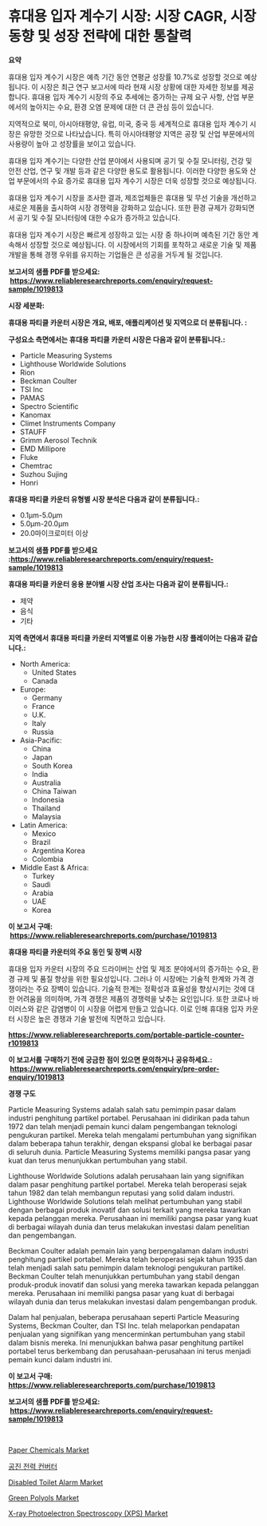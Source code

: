 <p><h1>휴대용 입자 계수기 시장: 시장 CAGR, 시장 동향 및 성장 전략에 대한 통찰력</h1></p><p><strong>요약</strong></p>
<p><p>휴대용 입자 계수기 시장은 예측 기간 동안 연평균 성장률 10.7%로 성장할 것으로 예상됩니다. 이 시장은 최근 연구 보고서에 따라 현재 시장 상황에 대한 자세한 정보를 제공합니다. 휴대용 입자 계수기 시장의 주요 추세에는 증가하는 규제 요구 사항, 산업 부문에서의 높아지는 수요, 환경 오염 문제에 대한 더 큰 관심 등이 있습니다.</p><p>지역적으로 북미, 아시아태평양, 유럽, 미국, 중국 등 세계적으로 휴대용 입자 계수기 시장은 유망한 것으로 나타났습니다. 특히 아시아태평양 지역은 공장 및 산업 부문에서의 사용량이 높아 고 성장률을 보이고 있습니다.</p><p>휴대용 입자 계수기는 다양한 산업 분야에서 사용되며 공기 및 수질 모니터링, 건강 및 안전 산업, 연구 및 개발 등과 같은 다양한 용도로 활용됩니다. 이러한 다양한 용도와 산업 부문에서의 수요 증가로 휴대용 입자 계수기 시장은 더욱 성장할 것으로 예상됩니다.</p><p>휴대용 입자 계수기 시장을 조사한 결과, 제조업체들은 휴대용 및 무선 기술을 개선하고 새로운 제품을 출시하여 시장 경쟁력을 강화하고 있습니다. 또한 환경 규제가 강화되면서 공기 및 수질 모니터링에 대한 수요가 증가하고 있습니다.</p><p>휴대용 입자 계수기 시장은 빠르게 성장하고 있는 시장 중 하나이며 예측된 기간 동안 계속해서 성장할 것으로 예상됩니다. 이 시장에서의 기회를 포착하고 새로운 기술 및 제품 개발을 통해 경쟁 우위를 유지하는 기업들은 큰 성공을 거두게 될 것입니다.</p></p>
<p><strong>보고서의 샘플 PDF를 받으세요: &nbsp;<a href="https://www.reliableresearchreports.com/enquiry/request-sample/1019813">https://www.reliableresearchreports.com/enquiry/request-sample/1019813</a></strong></p>
<p><strong>시장 세분화:</strong></p>
<p><strong> 휴대용 파티클 카운터 시장은 개요, 배포, 애플리케이션 및 지역으로 더 분류됩니다. :</strong></p>
<p><strong>구성요소 측면에서는 휴대용 파티클 카운터 시장은 다음과 같이 분류됩니다.:</strong></p>
<p><ul><li>Particle Measuring Systems</li><li>Lighthouse Worldwide Solutions</li><li>Rion</li><li>Beckman Coulter</li><li>TSI Inc</li><li>PAMAS</li><li>Spectro Scientific</li><li>Kanomax</li><li>Climet Instruments Company</li><li>STAUFF</li><li>Grimm Aerosol Technik</li><li>EMD Millipore</li><li>Fluke</li><li>Chemtrac</li><li>Suzhou Sujing</li><li>Honri</li></ul></p>
<p><strong> 휴대용 파티클 카운터 유형별 시장 분석은 다음과 같이 분류됩니다.:</strong></p>
<p><ul><li>0.1μm-5.0μm</li><li>5.0μm-20.0μm</li><li>20.0마이크로미터 이상</li></ul></p>
<p><strong>보고서의 샘플 PDF를 받으세요 :<a href="https://www.reliableresearchreports.com/enquiry/request-sample/1019813">https://www.reliableresearchreports.com/enquiry/request-sample/1019813</a></strong></p>
<p><strong> 휴대용 파티클 카운터 응용 분야별 시장 산업 조사는 다음과 같이 분류됩니다.:</strong></p>
<p><ul><li>제약</li><li>음식</li><li>기타</li></ul></p>
<p><strong>지역 측면에서 휴대용 파티클 카운터 지역별로 이용 가능한 시장 플레이어는 다음과 같습니다.:</strong></p>
<p><ul>
    <li>
        North America:
        <ul>
            <li>United States</li>
            <li>Canada</li>
        </ul>
    </li>
    <li>
        Europe:
        <ul>
            <li>Germany</li>
            <li>France</li>
            <li>U.K.</li>
            <li>Italy</li>
            <li>Russia</li>
        </ul>
    </li>
    <li>
        Asia-Pacific:
        <ul>
            <li>China</li>
            <li>Japan</li>
            <li>South Korea</li>
            <li>India</li>
            <li>Australia</li>
            <li>China Taiwan</li>
            <li>Indonesia</li>
            <li>Thailand</li>
            <li>Malaysia</li>
        </ul>
    </li>
    <li>
        Latin America:
        <ul>
            <li>Mexico</li>
            <li>Brazil</li>
            <li>Argentina Korea</li>
            <li>Colombia</li>
        </ul>
    </li>
    <li>
        Middle East & Africa:
        <ul>
            <li>Turkey</li>
            <li>Saudi</li>
            <li>Arabia</li>
            <li>UAE</li>
            <li>Korea</li>
        </ul>
    </li>
    </ul></p>
<p><strong>이 보고서 구매: &nbsp;<a href="https://www.reliableresearchreports.com/purchase/1019813">https://www.reliableresearchreports.com/purchase/1019813</a></strong></p>
<p><strong>휴대용 파티클 카운터의 주요 동인 및 장벽 시장</strong></p>
<p><p>휴대용 입자 카운터 시장의 주요 드라이버는 산업 및 제조 분야에서의 증가하는 수요, 환경 규제 및 품질 향상을 위한 필요성입니다. 그러나 이 시장에는 기술적 한계와 가격 경쟁이라는 주요 장벽이 있습니다. 기술적 한계는 정확성과 효율성을 향상시키는 것에 대한 어려움을 의미하며, 가격 경쟁은 제품의 경쟁력을 낮추는 요인입니다. 또한 코로나 바이러스와 같은 감염병이 이 시장을 어렵게 만들고 있습니다. 이로 인해 휴대용 입자 카운터 시장은 높은 경쟁과 기술 발전에 직면하고 있습니다.</p></p>
<p><strong><a href="https://www.reliableresearchreports.com/portable-particle-counter-r1019813">https://www.reliableresearchreports.com/portable-particle-counter-r1019813</a></strong></p>
<p><strong>이 보고서를 구매하기 전에 궁금한 점이 있으면 문의하거나 공유하세요.: &nbsp;<a href="https://www.reliableresearchreports.com/enquiry/pre-order-enquiry/1019813">https://www.reliableresearchreports.com/enquiry/pre-order-enquiry/1019813</a></strong></p>
<p><strong>경쟁 구도</strong></p>
<p><p>Particle Measuring Systems adalah salah satu pemimpin pasar dalam industri penghitung partikel portabel. Perusahaan ini didirikan pada tahun 1972 dan telah menjadi pemain kunci dalam pengembangan teknologi pengukuran partikel. Mereka telah mengalami pertumbuhan yang signifikan dalam beberapa tahun terakhir, dengan ekspansi global ke berbagai pasar di seluruh dunia. Particle Measuring Systems memiliki pangsa pasar yang kuat dan terus menunjukkan pertumbuhan yang stabil.</p><p>Lighthouse Worldwide Solutions adalah perusahaan lain yang signifikan dalam pasar penghitung partikel portabel. Mereka telah beroperasi sejak tahun 1982 dan telah membangun reputasi yang solid dalam industri. Lighthouse Worldwide Solutions telah melihat pertumbuhan yang stabil dengan berbagai produk inovatif dan solusi terkait yang mereka tawarkan kepada pelanggan mereka. Perusahaan ini memiliki pangsa pasar yang kuat di berbagai wilayah dunia dan terus melakukan investasi dalam penelitian dan pengembangan.</p><p>Beckman Coulter adalah pemain lain yang berpengalaman dalam industri penghitung partikel portabel. Mereka telah beroperasi sejak tahun 1935 dan telah menjadi salah satu pemimpin dalam teknologi pengukuran partikel. Beckman Coulter telah menunjukkan pertumbuhan yang stabil dengan produk-produk inovatif dan solusi yang mereka tawarkan kepada pelanggan mereka. Perusahaan ini memiliki pangsa pasar yang kuat di berbagai wilayah dunia dan terus melakukan investasi dalam pengembangan produk.</p><p>Dalam hal penjualan, beberapa perusahaan seperti Particle Measuring Systems, Beckman Coulter, dan TSI Inc. telah melaporkan pendapatan penjualan yang signifikan yang mencerminkan pertumbuhan yang stabil dalam bisnis mereka. Ini menunjukkan bahwa pasar penghitung partikel portabel terus berkembang dan perusahaan-perusahaan ini terus menjadi pemain kunci dalam industri ini.</p></p>
<p><strong>이 보고서 구매: &nbsp; <a href="https://www.reliableresearchreports.com/purchase/1019813">https://www.reliableresearchreports.com/purchase/1019813</a></strong></p>
<p><strong>보고서의 샘플 PDF를 받으세요: &nbsp;<a href="https://www.reliableresearchreports.com/enquiry/request-sample/1019813">https://www.reliableresearchreports.com/enquiry/request-sample/1019813</a></strong><strong></strong></p>
<p>&nbsp;</p>
<p><p><a href="https://issuu.com/reportprime-2/docs/paper-chemicals-market-size-2030.pptx">Paper Chemicals Market</a></p><p><a href="https://github.com/bvubpqd5241630/Market-Research-Report-List-1/blob/main/566983419677.md">공진 전력 컨버터</a></p><p><a href="https://view.publitas.com/reportprime-1/disabled-toilet-alarm-market-challenges-opportunities-and-growth-drivers-and-major-market-players-forecasted-for-period-from-2024-2031/">Disabled Toilet Alarm Market</a></p><p><a href="https://confirmed-shield-e13.notion.site/Green-Polyols-Market-Size-Share-Trends-Analysis-Report-By-Application-Regional-Outlook-Competit-d9863ae9fd4f4cfa9015ffa1bfa16720">Green Polyols Market</a></p><p><a href="https://github.com/cecuraprangm/Market-Research-Report-List-2/blob/main/x-ray-photoelectron-spectroscopy-xps-market.md">X-ray Photoelectron Spectroscopy (XPS) Market</a></p></p>